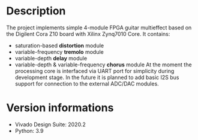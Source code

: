 # Description

The project implements simple 4-module FPGA guitar multieffect based on the Digilent Cora Z10 board with Xilinx Zynq7010 Core. It contains:
- saturation-based **distortion** module
- variable-frequency **tremolo** module
- variable-depth **delay** module
- variable-depth & variable-frequency **chorus** module
At the moment the processing core is interfaced via UART port for simplicity during development stage. In the future it is planned to add basic I2S bus support for connection to the external ADC/DAC modules.

# Version informations

- Vivado Design Suite: 2020.2
- Python: 3.9
